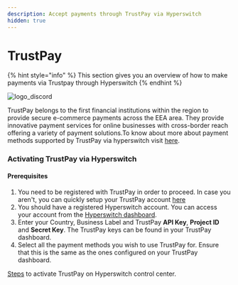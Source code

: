 ```yaml
---
description: Accept payments through TrustPay via Hyperswitch
hidden: true
---
```


# TrustPay

{% hint style="info" %}
This section gives you an overview of how to make payments via Trustpay through Hyperswitch
{% endhint %}

![logo\_discord](https://hyperswitch.io/icons/homePageIcons/logos/trustpayLogo.svg)

TrustPay belongs to the first financial institutions within the region to provide secure e-commerce payments across the EEA area. They provide innovative payment services for online businesses with cross-border reach offering a variety of payment solutions.To know about more about payment methods supported by TrustPay via hyperswitch visit [here](https://hyperswitch.io/pm-list).

### Activating TrustPay via Hyperswitch

#### Prerequisites

1. You need to be registered with TrustPay in order to proceed. In case you aren't, you can quickly setup your TrustPay account [here](https://www.trustpay.eu/)
2. You should have a registered Hyperswitch account. You can access your account from the [Hyperswitch dashboard](https://app.hyperswitch.io/).
3. Enter your Country, Business Label and TrustPay **API Key**, **Project ID** and **Secret Key**. The TrustPay keys can be found in your TrustPay dashboard.
4. Select all the payment methods you wish to use TrustPay for. Ensure that this is the same as the ones configured on your TrustPay dashboard.

[Steps](https://docs.hyperswitch.io/hyperswitch-cloud/connectors/activate-connector-on-hyperswitch) to activate TrustPay on Hyperswitch control center.
